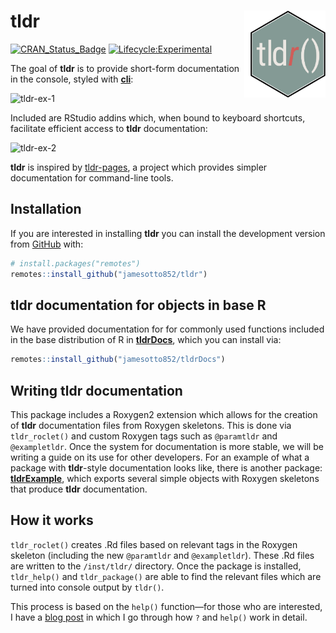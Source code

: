 
<!-- README.md is generated from README.Rmd. Please edit that file -->

# tldr <img src="man/figures/logo.png"  align="right"  width="120" style="padding-left:10px;background-color:white;" />

<!-- badges: start -->

[![CRAN_Status_Badge](http://www.r-pkg.org/badges/version-ago/tldr)](https://cran.r-project.org/package=tldr)
[![Lifecycle:Experimental](https://img.shields.io/badge/Lifecycle-Experimental-339999)](Redirect-URL)
<!-- badges: end -->

The goal of **tldr** is to provide short-form documentation in the
console, styled with
<a href = "https://github.com/r-lib/cli">**cli**</a>:

![tldr-ex-1](man/README-gifs/tldr-tldr.gif)

Included are RStudio addins which, when bound to keyboard shortcuts,
facilitate efficient access to **tldr** documentation:

![tldr-ex-2](man/README-gifs/tldrExample-divide.gif)

**tldr** is inspired by <a href="https://tldr.sh/">tldr-pages</a>, a
project which provides simpler documentation for command-line tools.

## Installation

If you are interested in installing **tldr** you can install the
development version from [GitHub](https://github.com/) with:

``` r
# install.packages("remotes")
remotes::install_github("jamesotto852/tldr")
```

## **tldr** documentation for objects in base R

We have provided documentation for for commonly used functions included
in the base distribution of R in
<a href="https://Github.com/jamesotto852/tldrDocs">**tldrDocs**</a>,
which you can install via:

``` r
remotes::install_github("jamesotto852/tldrDocs")
```

## Writing **tldr** documentation

This package includes a Roxygen2 extension which allows for the creation
of **tldr** documentation files from Roxygen skeletons. This is done via
`tldr_roclet()` and custom Roxygen tags such as `@paramtldr` and
`@exampletldr`. Once the system for documentation is more stable, we
will be writing a guide on its use for other developers. For an example
of what a package with **tldr**-style documentation looks like, there is
another package:
<a href="https://Github.com/jamesotto852/tldrExample">**tldrExample**</a>,
which exports several simple objects with Roxygen skeletons that produce
**tldr** documentation.

## How it works

`tldr_roclet()` creates .Rd files based on relevant tags in the Roxygen
skeleton (including the new `@paramtldr` and `@exampletldr`). These .Rd
files are written to the `/inst/tldr/` directory. Once the package is
installed, `tldr_help()` and `tldr_package()` are able to find the
relevant files which are turned into console output by `tldr()`.

This process is based on the `help()` function—for those who are
interested, I have a
<a href="https://jamesotto852.github.io/Understanding-base-documentation-functions">blog
post</a> in which I go through how `?` and `help()` work in detail.
